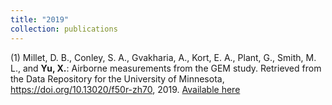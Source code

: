 ```yaml
---
title: "2019"
collection: publications
---
```

(1) Millet, D. B., Conley, S. A., Gvakharia, A., Kort, E. A., Plant, G., Smith, M. L., and **Yu, X.**: Airborne measurements from the GEM study. Retrieved from the Data Repository for the University of Minnesota, https://doi.org/10.13020/f50r-zh70, 2019. [Available here](https://conservancy.umn.edu/handle/11299/208818)
